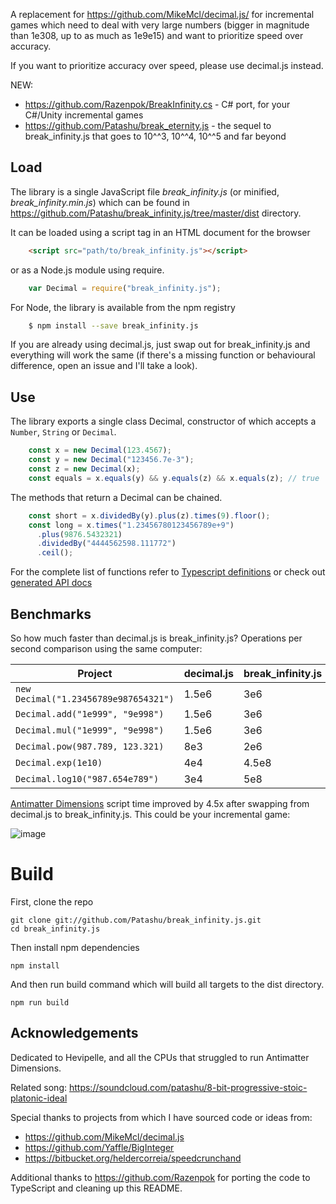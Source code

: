 A replacement for https://github.com/MikeMcl/decimal.js/ for incremental games which need
to deal with very large numbers (bigger in magnitude than 1e308, up to as much as 1e9e15)
and want to prioritize speed over accuracy.

If you want to prioritize accuracy over speed, please use decimal.js instead.

NEW:

- https://github.com/Razenpok/BreakInfinity.cs - C# port, for your C#/Unity incremental games
- https://github.com/Patashu/break_eternity.js - the sequel to break_infinity.js that goes to
10^^3, 10^^4, 10^^5 and far beyond

## Load

The library is a single JavaScript file *break_infinity.js* (or minified, *break_infinity.min.js*)
which can be found in https://github.com/Patashu/break_infinity.js/tree/master/dist directory.

It can be loaded using a script tag in an HTML document for the browser

```html
    <script src="path/to/break_infinity.js"></script>
```

or as a Node.js module using require.

```javascript
    var Decimal = require("break_infinity.js");
```

For Node, the library is available from the npm registry

```bash
    $ npm install --save break_infinity.js
```

If you are already using decimal.js, just swap out for break_infinity.js and everything will work
the same (if there's a missing function or behavioural difference, open an issue and I'll take a look).

## Use

The library exports a single class Decimal, constructor of which accepts a
`Number`, `String` or `Decimal`.

```javascript
    const x = new Decimal(123.4567);
    const y = new Decimal("123456.7e-3");
    const z = new Decimal(x);
    const equals = x.equals(y) && y.equals(z) && x.equals(z); // true
```
    
The methods that return a Decimal can be chained.

```javascript
    const short = x.dividedBy(y).plus(z).times(9).floor();
    const long = x.times("1.23456780123456789e+9")
      .plus(9876.5432321)
      .dividedBy("4444562598.111772")
      .ceil();
````

For the complete list of functions refer to
[Typescript definitions](https://github.com/Patashu/break_infinity.js/blob/master/break_infinity.d.ts)
or check out
[generated API docs](http://patashu.github.io/break_infinity.js) 

## Benchmarks

So how much faster than decimal.js is break_infinity.js?
Operations per second comparison using the same computer:

| Project | decimal.js | break_infinity.js | Speedup |
|---------|------------|-------------------|---------|
| `new Decimal("1.23456789e987654321")` | 1.5e6 | 3e6   | 2x     |
| `Decimal.add("1e999", "9e998")`       | 1.5e6 | 3e6   | 15x    |
| `Decimal.mul("1e999", "9e998")`       | 1.5e6 | 3e6   | 66x    |
| `Decimal.pow(987.789, 123.321)`       | 8e3   | 2e6   | 250x   |
| `Decimal.exp(1e10)`                   | 4e4   | 4.5e8 | 11250x |
| `Decimal.log10("987.654e789")`        | 3e4   | 5e8   | 16666x |

[Antimatter Dimensions](https://github.com/IvarK/IvarK.github.io) script time
improved by 4.5x after swapping from decimal.js to break_infinity.js.
This could be your incremental game:

![image](https://user-images.githubusercontent.com/666597/33364256-b0dfb7da-d537-11e7-9469-b2857568a468.png)

# Build

First, clone the repo
```
git clone git://github.com/Patashu/break_infinity.js.git
cd break_infinity.js
```

Then install npm dependencies
```
npm install
```

And then run build command which will build all targets to the dist directory.
```
npm run build
```

## Acknowledgements

Dedicated to Hevipelle, and all the CPUs that struggled to run Antimatter Dimensions.

Related song: https://soundcloud.com/patashu/8-bit-progressive-stoic-platonic-ideal

Special thanks to projects from which I have sourced code or ideas from:

- https://github.com/MikeMcl/decimal.js
- https://github.com/Yaffle/BigInteger
- https://bitbucket.org/heldercorreia/speedcrunchand

Additional thanks to https://github.com/Razenpok for
porting the code to TypeScript and cleaning up this README.
